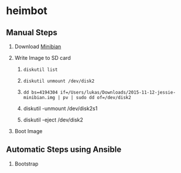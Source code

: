 # heimbot

## Manual Steps

1. Download [Minibian](https://minibianpi.wordpress.com/download/)

1. Write Image to SD card

    1. `diskutil list`

    1. `diskutil unmount /dev/disk2`

    1. `dd bs=4194304 if=/Users/lukas/Downloads/2015-11-12-jessie-minibian.img | pv | sudo dd of=/dev/disk2`

    1. diskutil -unmount /dev/disk2s1

    1. diskutil -eject /dev/disk2

1. Boot Image

## Automatic Steps using Ansible

1. Bootstrap

